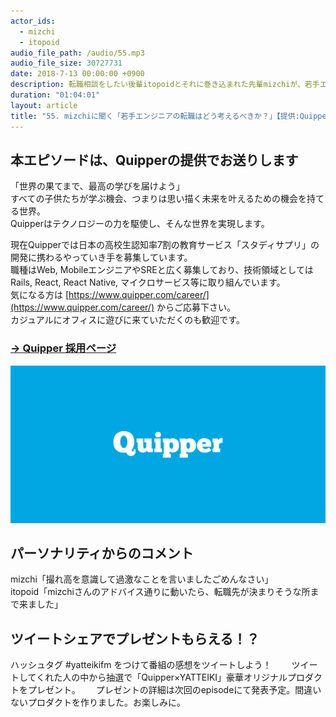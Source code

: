 ```yaml
---
actor_ids:
  - mizchi
  - itopoid
audio_file_path: /audio/55.mp3
audio_file_size: 30727731
date: 2018-7-13 00:00:00 +0900
description: 転職相談をしたい後輩itopoidとそれに巻き込まれた先輩mizchiが、若手エンジニアは転職をどう考えればいいのかについて話しました。ゲーム業界からウェブ系ベンチャー、そして現在フリーランスで活躍するmizchi。メーカーに新卒入社し、ウェブ業界に転職を考えているitopoid。以上二人でお送りします。
duration: "01:04:01"
layout: article
title: "55. mizchiに聞く「若手エンジニアの転職はどう考えるべきか？」【提供:Quipper】"
---
```


## 本エピソードは、Quipperの提供でお送りします

「世界の果てまで、最高の学びを届けよう」  
すべての子供たちが学ぶ機会、つまりは思い描く未来を叶えるための機会を持てる世界。  
Quipperはテクノロジーの力を駆使し、そんな世界を実現します。  

現在Quipperでは日本の高校生認知率7割の教育サービス「スタディサプリ」の開発に携わるやっていき手を募集しています。  
職種はWeb, MobileエンジニアやSREと広く募集しており、技術領域としてはRails, React, React Native, マイクロサービス等に取り組んでいます。  
気になる方は [https://www.quipper.com/career/](https://www.quipper.com/career/) からご応募下さい。  
カジュアルにオフィスに遊びに来ていただくのも歓迎です。
### [→ Quipper 採用ページ](https://www.quipper.com/career/)

![Quipper](/images/slideshows/55/Logo_Quipper_600300.png )

## パーソナリティからのコメント

mizchi「撮れ高を意識して過激なことを言いましたごめんなさい」  
itopoid「mizchiさんのアドバイス通りに動いたら、転職先が決まりそうな所まで来ました」

## ツイートシェアでプレゼントもらえる！？

ハッシュタグ #yatteikifm をつけて番組の感想をツイートしよう！　　
ツイートしてくれた人の中から抽選で「Quipper×YATTEIKI」豪華オリジナルプロダクトをプレゼント。　　
プレゼントの詳細は次回のepisodeにて発表予定。間違いないプロダクトを作りました。お楽しみに。

